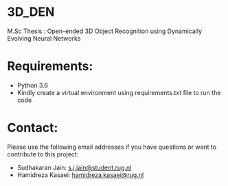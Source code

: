 # 3D_DEN
M.Sc Thesis : Open-ended 3D Object Recognition using Dynamically Evolving Neural Networks

# Requirements:
- Python 3.6
- Kindly create a virtual environment using requirements.txt file to run the code

# Contact: 
Please use the following email addresses if you have questions or want to contribute to this project:
- Sudhakaran Jain: s.j.jain@student.rug.nl
- Hamidreza Kasaei: hamidreza.kasaei@rug.nl
